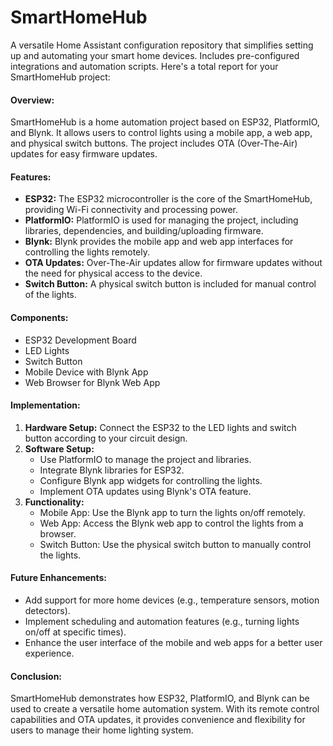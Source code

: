 # SmartHomeHub
 A versatile Home Assistant configuration repository that simplifies setting up and automating your smart home devices. Includes pre-configured integrations and automation scripts.
Here's a total report for your SmartHomeHub project:


#### Overview:
SmartHomeHub is a home automation project based on ESP32, PlatformIO, and Blynk. It allows users to control lights using a mobile app, a web app, and physical switch buttons. The project includes OTA (Over-The-Air) updates for easy firmware updates.

#### Features:
- **ESP32:** The ESP32 microcontroller is the core of the SmartHomeHub, providing Wi-Fi connectivity and processing power.
- **PlatformIO:** PlatformIO is used for managing the project, including libraries, dependencies, and building/uploading firmware.
- **Blynk:** Blynk provides the mobile app and web app interfaces for controlling the lights remotely.
- **OTA Updates:** Over-The-Air updates allow for firmware updates without the need for physical access to the device.
- **Switch Button:** A physical switch button is included for manual control of the lights.

#### Components:
- ESP32 Development Board
- LED Lights
- Switch Button
- Mobile Device with Blynk App
- Web Browser for Blynk Web App

#### Implementation:
1. **Hardware Setup:** Connect the ESP32 to the LED lights and switch button according to your circuit design.
2. **Software Setup:**
   - Use PlatformIO to manage the project and libraries.
   - Integrate Blynk libraries for ESP32.
   - Configure Blynk app widgets for controlling the lights.
   - Implement OTA updates using Blynk's OTA feature.
3. **Functionality:**
   - Mobile App: Use the Blynk app to turn the lights on/off remotely.
   - Web App: Access the Blynk web app to control the lights from a browser.
   - Switch Button: Use the physical switch button to manually control the lights.

#### Future Enhancements:
- Add support for more home devices (e.g., temperature sensors, motion detectors).
- Implement scheduling and automation features (e.g., turning lights on/off at specific times).
- Enhance the user interface of the mobile and web apps for a better user experience.

#### Conclusion:
SmartHomeHub demonstrates how ESP32, PlatformIO, and Blynk can be used to create a versatile home automation system. With its remote control capabilities and OTA updates, it provides convenience and flexibility for users to manage their home lighting system.
